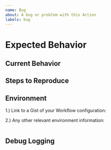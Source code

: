 ```yaml
---
name: Bug
about: A bug or problem with this Action
labels: bug
---
```


<!-- Please provide a general summary of the issue in the Title above -->

# Expected Behavior

<!-- Explain what you expect to happen -->

## Current Behavior

<!-- Explain what actually happens -->

## Steps to Reproduce

<!-- Explain how to reproduce the problem -->
<!-- If relevant, include code, screenshots or links -->

## Environment

1.) Link to a Gist of your Workflow configuration:

2.) Any other relevant environment information:

```sh

```

## Debug Logging

<!-- Enable debug logging (https://github.com/perforce/setup-p4#detailed-logs) for your workflow and paste it here -->